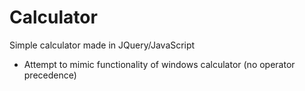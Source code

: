 # Calculator
Simple calculator made in JQuery/JavaScript

* Attempt to mimic functionality of windows calculator (no operator precedence)